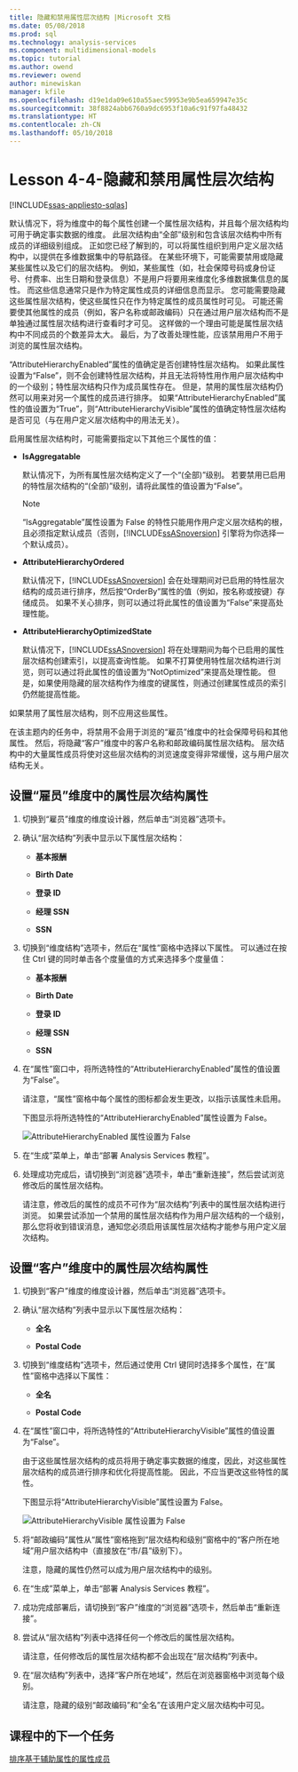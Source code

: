 ```yaml
---
title: 隐藏和禁用属性层次结构 |Microsoft 文档
ms.date: 05/08/2018
ms.prod: sql
ms.technology: analysis-services
ms.component: multidimensional-models
ms.topic: tutorial
ms.author: owend
ms.reviewer: owend
author: minewiskan
manager: kfile
ms.openlocfilehash: d19e1da09e610a55aec59953e9b5ea659947e35c
ms.sourcegitcommit: 38f8824abb6760a9dc6953f10a6c91f97fa48432
ms.translationtype: HT
ms.contentlocale: zh-CN
ms.lasthandoff: 05/10/2018
---
```

# <a name="lesson-4-4---hiding-and-disabling-attribute-hierarchies"></a>Lesson 4-4-隐藏和禁用属性层次结构
[!INCLUDE[ssas-appliesto-sqlas](../includes/ssas-appliesto-sqlas.md)]

默认情况下，将为维度中的每个属性创建一个属性层次结构，并且每个层次结构均可用于确定事实数据的维度。 此层次结构由“全部”级别和包含该层次结构中所有成员的详细级别组成。 正如您已经了解到的，可以将属性组织到用户定义层次结构中，以提供在多维数据集中的导航路径。 在某些环境下，可能需要禁用或隐藏某些属性以及它们的层次结构。 例如，某些属性（如，社会保障号码或身份证号、付费率、出生日期和登录信息）不是用户将要用来维度化多维数据集信息的属性。 而这些信息通常只是作为特定属性成员的详细信息而显示。 您可能需要隐藏这些属性层次结构，使这些属性只在作为特定属性的成员属性时可见。 可能还需要使其他属性的成员（例如，客户名称或邮政编码）只在通过用户层次结构而不是单独通过属性层次结构进行查看时才可见。 这样做的一个理由可能是属性层次结构中不同成员的个数差异太大。 最后，为了改善处理性能，应该禁用用户不用于浏览的属性层次结构。  
  
“AttributeHierarchyEnabled”属性的值确定是否创建特性层次结构。 如果此属性设置为“False”，则不会创建特性层次结构，并且无法将特性用作用户层次结构中的一个级别；特性层次结构只作为成员属性存在。 但是，禁用的属性层次结构仍然可以用来对另一个属性的成员进行排序。 如果“AttributeHierarchyEnabled”属性的值设置为“True”，则“AttributeHierarchyVisible”属性的值确定特性层次结构是否可见（与在用户定义层次结构中的用法无关）。  
  
启用属性层次结构时，可能需要指定以下其他三个属性的值：  
  
-   **IsAggregatable**  
  
    默认情况下，为所有属性层次结构定义了一个“(全部)”级别。 若要禁用已启用的特性层次结构的“(全部)”级别，请将此属性的值设置为“False”。  
  
    > [!NOTE]  
    > “IsAggregatable”属性设置为 False 的特性只能用作用户定义层次结构的根，且必须指定默认成员（否则，[!INCLUDE[ssASnoversion](../includes/ssasnoversion-md.md)] 引擎将为你选择一个默认成员）。  
  
-   **AttributeHierarchyOrdered**  
  
    默认情况下，[!INCLUDE[ssASnoversion](../includes/ssasnoversion-md.md)] 会在处理期间对已启用的特性层次结构的成员进行排序，然后按“OrderBy”属性的值（例如，按名称或按键）存储成员。 如果不关心排序，则可以通过将此属性的值设置为“False”来提高处理性能。  
  
-   **AttributeHierarchyOptimizedState**  
  
    默认情况下，[!INCLUDE[ssASnoversion](../includes/ssasnoversion-md.md)] 将在处理期间为每个已启用的属性层次结构创建索引，以提高查询性能。 如果不打算使用特性层次结构进行浏览，则可以通过将此属性的值设置为“NotOptimized”来提高处理性能。 但是，如果使用隐藏的层次结构作为维度的键属性，则通过创建属性成员的索引仍然能提高性能。  
  
如果禁用了属性层次结构，则不应用这些属性。  
  
在该主题内的任务中，将禁用不会用于浏览的“雇员”维度中的社会保障号码和其他属性。 然后，将隐藏“客户”维度中的客户名称和邮政编码属性层次结构。 层次结构中的大量属性成员将使对这些层次结构的浏览速度变得非常缓慢，这与用户层次结构无关。  
  
## <a name="setting-attribute-hierarchy-properties-in-the-employee-dimension"></a>设置“雇员”维度中的属性层次结构属性  
  
1.  切换到“雇员”维度的维度设计器，然后单击“浏览器”选项卡。  
  
2.  确认“层次结构”列表中显示以下属性层次结构：  
  
    -   **基本报酬**  
  
    -   **Birth Date**  
  
    -   **登录 ID**  
  
    -   **经理 SSN**  
  
    -   **SSN**  
  
3.  切换到“维度结构”选项卡，然后在“属性”窗格中选择以下属性。 可以通过在按住 Ctrl 键的同时单击各个度量值的方式来选择多个度量值：  
  
    -   **基本报酬**  
  
    -   **Birth Date**  
  
    -   **登录 ID**  
  
    -   **经理 SSN**  
  
    -   **SSN**  
  
4.  在“属性”窗口中，将所选特性的“AttributeHierarchyEnabled”属性的值设置为“False”。  
  
    请注意，“属性”窗格中每个属性的图标都会发生更改，以指示该属性未启用。  
  
    下图显示将所选特性的“AttributeHierarchyEnabled”属性设置为 False。  
  
    ![AttributeHierarchyEnabled 属性设置为 False](../analysis-services/media/l4-hierarchyenabled-1.gif "AttributeHierarchyEnabled 属性设置为 False")  
  
5.  在“生成”菜单上，单击“部署 Analysis Services 教程”。  
  
6.  处理成功完成后，请切换到“浏览器”选项卡，单击“重新连接”，然后尝试浏览修改后的属性层次结构。  
  
    请注意，修改后的属性的成员不可作为“层次结构”列表中的属性层次结构进行浏览。 如果尝试添加一个禁用的属性层次结构作为用户层次结构的一个级别，那么您将收到错误消息，通知您必须启用该属性层次结构才能参与用户定义层次结构。  
  
## <a name="setting-attribute-hierarchy-properties-in-the-customer-dimension"></a>设置“客户”维度中的属性层次结构属性  
  
1.  切换到“客户”维度的维度设计器，然后单击“浏览器”选项卡。  
  
2.  确认“层次结构”列表中显示以下属性层次结构：  
  
    -   **全名**  
  
    -   **Postal Code**  
  
3.  切换到“维度结构”选项卡，然后通过使用 Ctrl 键同时选择多个属性，在“属性”窗格中选择以下属性：  
  
    -   **全名**  
  
    -   **Postal Code**  
  
4.  在“属性”窗口中，将所选特性的“AttributeHierarchyVisible”属性的值设置为“False”。  
  
    由于这些属性层次结构的成员将用于确定事实数据的维度，因此，对这些属性层次结构的成员进行排序和优化将提高性能。 因此，不应当更改这些特性的属性。  
  
    下图显示将“AttributeHierarchyVisible”属性设置为 False。  
  
    ![AttributeHierarchyVisible 属性设置为 False](../analysis-services/media/l4-hierarchyvisible-1.gif "AttributeHierarchyVisible 属性设置为 False")  
  
5.  将“邮政编码”属性从“属性”窗格拖到“层次结构和级别”窗格中的“客户所在地域”用户层次结构中（直接放在“市/县”级别下）。  
  
    注意，隐藏的属性仍然可以成为用户层次结构中的级别。  
  
6.  在“生成”菜单上，单击“部署 Analysis Services 教程”。  
  
7.  成功完成部署后，请切换到“客户”维度的“浏览器”选项卡，然后单击“重新连接”。  
  
8.  尝试从“层次结构”列表中选择任何一个修改后的属性层次结构。  
  
    请注意，任何修改后的属性层次结构都不会出现在“层次结构”列表中。  
  
9. 在“层次结构”列表中，选择“客户所在地域”，然后在浏览器窗格中浏览每个级别。  
  
    请注意，隐藏的级别“邮政编码”和“全名”在该用户定义层次结构中可见。  
  
## <a name="next-task-in-lesson"></a>课程中的下一个任务  
[排序基于辅助属性的属性成员](../analysis-services/lesson-4-5-sorting-attribute-members-based-on-a-secondary-attribute.md)  
  
  
  
